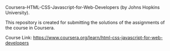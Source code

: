Coursera-HTML-CSS-Javascript-for-Web-Developers (by Johns Hopkins University).

This repository is created for submitting the solutions of the assignments of the course in Coursera.

Course Link: https://www.coursera.org/learn/html-css-javascript-for-web-developers
